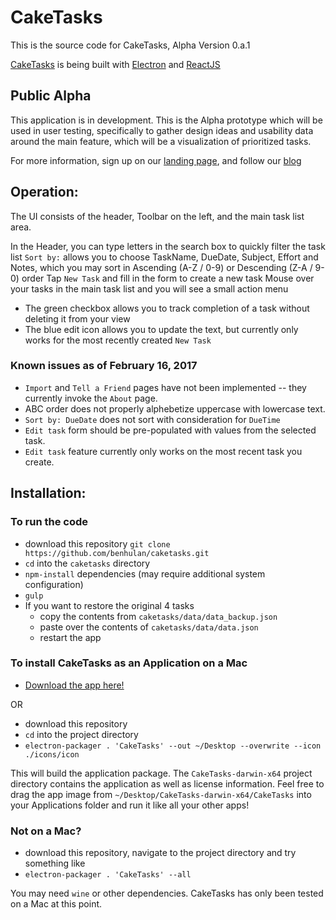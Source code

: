 # CakeTasks

This is the source code for CakeTasks, Alpha Version 0.a.1

[CakeTasks](http://caketasks.com) is being built with [Electron](http://electron.atom.io/) and [ReactJS](https://facebook.github.io/react/)

## Public Alpha
This application is in development. This is the Alpha prototype which will be used in user testing, specifically to gather design ideas and usability data around the main feature, which will be a visualization of prioritized tasks.

For more information, sign up on our [landing page](http://caketasks.com/), and follow our [blog](http://caketasks.com/caketasks/blog)

## Operation:
The UI consists of the header, Toolbar on the left, and the main task list area.

In the Header, you can type letters in the search box to quickly filter the task list
`Sort by:`  allows you to choose TaskName, DueDate, Subject, Effort and Notes, which you may sort in Ascending (A-Z / 0-9) or Descending (Z-A / 9-0) order
Tap `New Task` and fill in the form to create a new task
Mouse over your tasks in the main task list and you will see a small action menu
- The green checkbox allows you to track completion of a task without deleting it from your view
- The blue edit icon allows you to update the text, but currently only works for the most recently created `New Task`

### Known issues as of February 16, 2017
- `Import` and `Tell a Friend` pages have not been implemented -- they currently invoke the `About` page.
- ABC order does not properly alphebetize uppercase with lowercase text.
- `Sort by: DueDate` does not sort with consideration for `DueTime`
- `Edit task` form should be pre-populated with values from the selected task.
- `Edit task` feature currently only works on the most recent task you create.

## Installation:

### To run the code
- download this repository `git clone https://github.com/benhulan/caketasks.git`
- `cd` into the `caketasks` directory
- `npm-install` dependencies (may require additional system configuration)
- `gulp`
- If you want to restore the original 4 tasks
  - copy the contents from `caketasks/data/data_backup.json`
  - paste over the contents of `caketasks/data/data.json`
  - restart the app

### To install CakeTasks as an Application on a Mac
- [Download the app here!](https://www.dropbox.com/sh/vh0rgca3frs5ld0/AADXKAduuJCbxM5xr8eLv2Sla?dl=0)

OR

- download this repository
- `cd` into the project directory
- `electron-packager . 'CakeTasks' --out ~/Desktop --overwrite --icon ./icons/icon`

This will build the application package. The `CakeTasks-darwin-x64` project directory contains the application as well as license information. Feel free to drag the app image from `~/Desktop/CakeTasks-darwin-x64/CakeTasks` into your Applications folder and run it like all your other apps!

### Not on a Mac?
- download this repository, navigate to the project directory and try something like
- `electron-packager . 'CakeTasks' --all`

You may need `wine` or other dependencies. CakeTasks has only been tested on a Mac at this point.